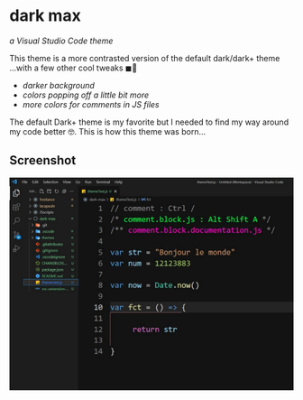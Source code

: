 # dark max
*a Visual Studio Code theme*



This theme is a more contrasted version of the default dark/dark+ theme ...with a few other cool tweaks ◼🌈
* *darker background*
* *colors popping off a little bit more*
* *more colors for comments in JS files*

The default Dark+ theme is my favorite but I needed to find my way around my code better 🤓. This is how this theme was born...

## Screenshot
![screenshot](./screenshot.jpg)
